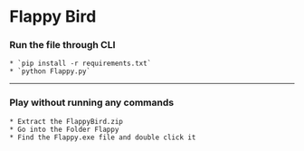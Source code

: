 # Flappy Bird
### Run the file through CLI
    * `pip install -r requirements.txt`
    * `python Flappy.py`

***
### Play without running any commands
    * Extract the FlappyBird.zip
    * Go into the Folder Flappy
    * Find the Flappy.exe file and double click it